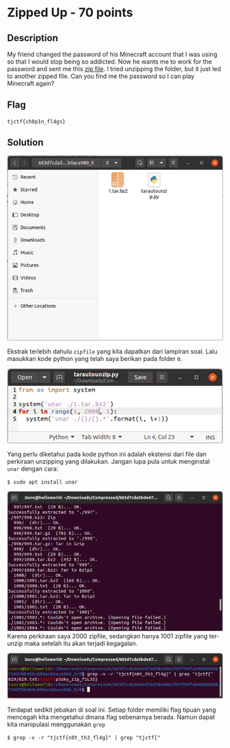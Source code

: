 # Zipped Up - 70 points
## Description
My friend changed the password of his Minecraft account that I was using so that I would stop being so addicted. Now he wants me to work for the password and sent me this [zip file](https://static.tjctf.org/663d7cda5bde67bd38a8de1f07fb9fab9dd8dd0b75607bb459c899acb0ace980_0.zip). I tried unzipping the folder, but it just led to another zipped file. Can you find me the password so I can play Minecraft again?
## Flag
```
tjctf{ch0p1n_fl4gs}
```
## Solution
![](tar.png)

Ekstrak terlebih dahulu `zipfile` yang kita dapatkan dari lampiran soal. Lalu masukkan kode python yang telah saya berikan pada folder `0`.

![](python.png)

Yang perlu diketahui pada kode python ini adalah ekstensi dari file dan perkiraan unzipping yang dilakukan. Jangan lupa pula untuk menginstal `unar` dengan cara:
```
$ sudo apt install unar
```

![](unzip.png)
Karena perkiraan saya 2000 zipfile, sedangkan hanya 1001 zipfile yang ter-unzip maka setelah itu akan terjadi kegagalan.

![](flagterm.png)

Terdapat sedikit jebakan di soal ini. Setiap folder memiliki flag tipuan yang mencegah kita mengetahui dmana flag sebenarnya berada. Namun dapat kita manipulasi menggunakan `grep`
```
$ grep -v -r "tjctf{n0t_th3_fl4g}" | grep "tjctf{"
```
